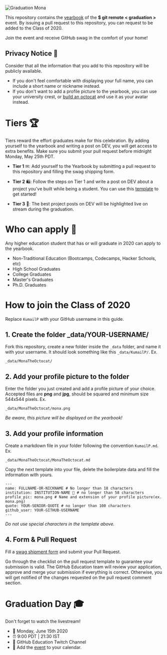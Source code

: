 
![Graduation Mona](assets/card-min.png)

This repository contains the [yearbook](https://education.github.com/graduation/yearbook) of the **$ git remote < graduation >** event. By issuing a pull request to this repository, you can request to be added to the Class of 2020. 

Join the event and receive GitHub swag in the comfort of your home!


## Privacy Notice 👀
Consider that all the information that you add to this repository will be publicly available.

- If you don't feel comfortable with displaying your full name, you can include a short name or nickname instead.
- If you don't want to add a profile picture to the yearbook, you can use your university crest, or [build an octocat](https://myoctocat.com/build-your-octocat/) and use it as your avatar instead. 


# Tiers 🏆

Tiers reward the effort graduates make for this celebration. By adding yourself to the yearbook and writing a post on DEV, you will get access to extra benefits. Make sure you submit your pull request before midnight Monday, May 25th PDT.


- **Tier 1** ✉: Add yourself to the Yearbook by submitting a pull request to this repository and filling the swag shipping form. 

- **Tier 2** 🛍: Follow the steps on Tier 1 and write a post on DEV about a project you've built while being a student. You can use this [template](https://dev.to/new/octograd2020) to get started!
- **Tier 3** 🏅: The best project posts on DEV will be highlighted live on stream during the graduation.

# Who can apply 📝
Any higher education student that has or will graduate in 2020 can apply to the yearbook.

- Non-Traditional Education (Bootcamps, Codecamps, Hacker Schools, etc)
- High School Graduates
- College Graduates
- Master's Graduates
- Ph.D. Graduates

# How to join the Class of 2020

Replace `KumailP` with your GitHub username in this guide.

## 1. Create the folder _data/YOUR-USERNAME/ 
Fork this repository, create a new folder inside the `_data` folder, and name it with your username. It should look something like this `_data/KumailP/`. Ex.


```
_data/MonaTheOctocat/
```

## 2. Add your profile picture to the folder
Enter the folder you just created and add a profile picture of your choice. Accepted files are **png** and **jpg**, should be squared and minimum size 544x544 pixels. Ex.


```
_data/MonaTheOctocat/mona.png
```

_Be aware, this picture will be displayed on the yearbook!_

## 3. Add your profile information
Create a markdown file in your folder following the convention `KumailP.md`. Ex.

```
_data/MonaTheOctocat/MonaTheOctocat.md
```
Copy the next template into your file, delete the boilerplate data and fill the information with yours.
```
---
name: FULLNAME-OR-NICKNAME # No longer than 18 characters
institution: INSTITUTION-NAME 🚩 # no longer than 58 characters
profile_pic: mona.png # Name and extension of your profile picture(ex. mona.png)
quote: YOUR-SENIOR-QUOTE # no longer than 100 characters
github_user: YOUR-GITHUB-USERNAME
---
```

_Do not use special characters in the template above._

## 4. Form & Pull Request

Fill a [swag shipment form](https://airtable.com/shrmuHxu38ZariKJi) and submit your Pull Request. 

Go through the checklist on the pull request template to guarantee your submission is valid. The GitHub Education team will review your application, approve and merge your submission if everything is correct. Otherwise, you will get notified of the changes requested on the pull request comment section. 

# Graduation Day 🎓
Don't forget to watch the livestream! 

- 📆 Monday, June 15th 2020
- ⏰ 9:00 PDT | 21:30 IST
- 📍 GitHub Education Twitch Channel
- 📎 Add the [event](http://www.google.com/calendar/event?action=TEMPLATE&dates=20200615T160000Z%2F20200615T183000Z&text=%24%20git%20remote%20%3Cgraduation%3E%20%F0%9F%8E%93&location=https%3A%2F%2Fwww.twitch.tv%2Fgithubeducation&details=) to your calendar.
